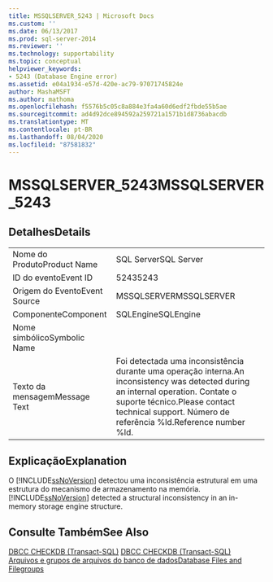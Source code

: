 ```yaml
---
title: MSSQLSERVER_5243 | Microsoft Docs
ms.custom: ''
ms.date: 06/13/2017
ms.prod: sql-server-2014
ms.reviewer: ''
ms.technology: supportability
ms.topic: conceptual
helpviewer_keywords:
- 5243 (Database Engine error)
ms.assetid: e04a1934-e57d-420e-ac79-97071745824e
author: MashaMSFT
ms.author: mathoma
ms.openlocfilehash: f5576b5c05c8a884e3fa4a60d6edf2fbde55b5ae
ms.sourcegitcommit: ad4d92dce894592a259721a1571b1d8736abacdb
ms.translationtype: MT
ms.contentlocale: pt-BR
ms.lasthandoff: 08/04/2020
ms.locfileid: "87581832"
---
```

# <a name="mssqlserver_5243"></a><span data-ttu-id="6727f-102">MSSQLSERVER_5243</span><span class="sxs-lookup"><span data-stu-id="6727f-102">MSSQLSERVER_5243</span></span>
    
## <a name="details"></a><span data-ttu-id="6727f-103">Detalhes</span><span class="sxs-lookup"><span data-stu-id="6727f-103">Details</span></span>  
  
|||  
|-|-|  
|<span data-ttu-id="6727f-104">Nome do Produto</span><span class="sxs-lookup"><span data-stu-id="6727f-104">Product Name</span></span>|<span data-ttu-id="6727f-105">SQL Server</span><span class="sxs-lookup"><span data-stu-id="6727f-105">SQL Server</span></span>|  
|<span data-ttu-id="6727f-106">ID do evento</span><span class="sxs-lookup"><span data-stu-id="6727f-106">Event ID</span></span>|<span data-ttu-id="6727f-107">5243</span><span class="sxs-lookup"><span data-stu-id="6727f-107">5243</span></span>|  
|<span data-ttu-id="6727f-108">Origem do Evento</span><span class="sxs-lookup"><span data-stu-id="6727f-108">Event Source</span></span>|<span data-ttu-id="6727f-109">MSSQLSERVER</span><span class="sxs-lookup"><span data-stu-id="6727f-109">MSSQLSERVER</span></span>|  
|<span data-ttu-id="6727f-110">Componente</span><span class="sxs-lookup"><span data-stu-id="6727f-110">Component</span></span>|<span data-ttu-id="6727f-111">SQLEngine</span><span class="sxs-lookup"><span data-stu-id="6727f-111">SQLEngine</span></span>|  
|<span data-ttu-id="6727f-112">Nome simbólico</span><span class="sxs-lookup"><span data-stu-id="6727f-112">Symbolic Name</span></span>||  
|<span data-ttu-id="6727f-113">Texto da mensagem</span><span class="sxs-lookup"><span data-stu-id="6727f-113">Message Text</span></span>|<span data-ttu-id="6727f-114">Foi detectada uma inconsistência durante uma operação interna.</span><span class="sxs-lookup"><span data-stu-id="6727f-114">An inconsistency was detected during an internal operation.</span></span> <span data-ttu-id="6727f-115">Contate o suporte técnico.</span><span class="sxs-lookup"><span data-stu-id="6727f-115">Please contact technical support.</span></span> <span data-ttu-id="6727f-116">Número de referência %ld.</span><span class="sxs-lookup"><span data-stu-id="6727f-116">Reference number %ld.</span></span>|  
  
## <a name="explanation"></a><span data-ttu-id="6727f-117">Explicação</span><span class="sxs-lookup"><span data-stu-id="6727f-117">Explanation</span></span>  
 <span data-ttu-id="6727f-118">O [!INCLUDE[ssNoVersion](../../includes/ssnoversion-md.md)] detectou uma inconsistência estrutural em uma estrutura do mecanismo de armazenamento na memória.</span><span class="sxs-lookup"><span data-stu-id="6727f-118">[!INCLUDE[ssNoVersion](../../includes/ssnoversion-md.md)] detected a structural inconsistency in an in-memory storage engine structure.</span></span>  
  
## <a name="see-also"></a><span data-ttu-id="6727f-119">Consulte Também</span><span class="sxs-lookup"><span data-stu-id="6727f-119">See Also</span></span>  
 <span data-ttu-id="6727f-120">[DBCC CHECKDB &#40;Transact-SQL&#41;](/sql/t-sql/database-console-commands/dbcc-checkdb-transact-sql) </span><span class="sxs-lookup"><span data-stu-id="6727f-120">[DBCC CHECKDB &#40;Transact-SQL&#41;](/sql/t-sql/database-console-commands/dbcc-checkdb-transact-sql) </span></span>  
 [<span data-ttu-id="6727f-121">Arquivos e grupos de arquivos do banco de dados</span><span class="sxs-lookup"><span data-stu-id="6727f-121">Database Files and Filegroups</span></span>](../databases/database-files-and-filegroups.md)  
  
  
